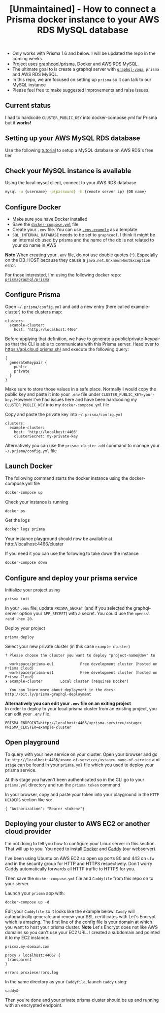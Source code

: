 <h1 align="center"><strong>[Unmaintained] - How to connect a Prisma docker instance to your AWS RDS MySQL database</strong></h1>

<br />

- Only works with Prisma 1.6 and below. I will be updated the repo in the coming weeks
- Project uses [graphcool/prisma](https://github.com/graphcool/prisma), Docker and AWS RDS MySQL.
- The ultimate goal to is create a graphql server with [`graphql-yoga`](https://github.com/graphcool/graphql-yoga), `prisma` and AWS RDS MySQL.
- In this repo, we are focused on setting up `prisma` so it can talk to our MySQL instance
- Please feel free to make suggested improvements and raise issues.

## Current status

I had to hardcode `CLUSTER_PUBLIC_KEY` into docker-compose.yml for Prisma but it **works!**

## Setting up your AWS MySQL RDS database

Use the following [tutorial](https://gist.github.com/marktani/8631cb9c63d0973bcdd8bff19d6162c2) to setup a MySQL database on AWS RDS's free tier

## Check your MySQL instance is available

Using the local mysql client, connect to your AWS RDS database

```sh
mysql -u {username} -p{password} -h {remote server ip} {DB name}
```

## Configure Docker

- Make sure you have Docker installed
- Save the [`docker-compose.yml`](./docker-compose.yml) file
- Create your `.env` file. You can use [`.env.example`](./.env.example) as a template
- `SQL_INTERNAL_DATABASE` needs to be set to `graphcool`. I think it might be an internal db used by prisma and the name of the db is not related to your db name in AWS

**Note** When creating your `.env` file, do not use double quotes (`"`). Especially on the DB_HOST because they cause a `java.net.UnknownHostException` error.

For those interested, I'm using the following docker repo: [`prismagraphql/prisma`](https://hub.docker.com/r/prismagraphql/prisma/)

## Configure Prisma

Open `~/.prisma/config.yml` and add a new entry (here called example-cluster) to the clusters map:

```
clusters:
  example-cluster:
    host: 'http://localhost:4466'
```

Before applying that definition, we have to generate a public/private-keypair so that the CLI is able to communicate with this Prisma server. Head over to https://api.cloud.prisma.sh/ and execute the following query:

```
{
  generateKeypair {
    public
    private
  }
}
```

Make sure to store those values in a safe place. Normally I would copy the public key and paste it into your `.env` file under `CLUSTER_PUBLIC_KEY=your-key`. However I've had issues here and have been hardcoding my `CLUSTER_PUBLIC_KEY` into my `docker-compose.yml` file.

Copy and paste the private key into `~/.prisma/config.yml` 

```
clusters:
  example-cluster:
    host: 'http://localhost:4466'
    clusterSecret: my-private-key
```

Alternatively you can use the `prisma cluster add` command to manage your `~/.prisma/config.yml` file

## Launch Docker

The following command starts the docker instance using the docker-compose.yml file

```sh
docker-compose up 
```

Check your instance is running
```sh
docker ps
```

Get the logs
```sh
docker logs prisma
```

Your instance playground should now be available at http://localhost:4466/cluster

If you need it you can use the following to take down the instance
```sh
docker-compose down
```

## Configure and deploy your prisma service

Initialize your project using

```
prisma init
```

In your `.env` file, update `PRISMA_SECRET` (and if you selected the graphql-server option your `APP_SECRET`) with a secret. You could use the `openssl rand -hex 20`.


Deploy your project

```
prisma deploy
```

Select your new private cluster (in this case `example-cluster`)

```
? Please choose the cluster you want to deploy "project-name@dev" to 

  workspace/prisma-eu1            Free development cluster (hosted on Prisma Cloud) 
  workspace/prisma-us1            Free development cluster (hosted on Prisma Cloud) 
❯ example-cluster        Local cluster (requires Docker) 
                       
  You can learn more about deployment in the docs: http://bit.ly/prisma-graphql-deployment
```

**Alternatively you can edit your `.env` file on an exiting project**
<br>
In order to deploy to your local prisma cluster from an existing project, you can edit your `.env` file. 

```
PRISMA_ENDPOINT=http://localhost:4466/<prisma-service>/<stage>
PRISMA_CLUSTER=example-cluster
```

## Open playground

To query with your new service on your cluster. Open your browser and go to: `http://localhost:4466/<name-of-service>/<stage>`. `name-of-service` and `stage` can be found in your `prisma.yml` file which you used to deploy your prisma service. 

At this stage you haven't been authenticated so in the CLI go to your `prisma.yml` directory and run the `prisma token` command.

In your browser, copy and paste your token into your playground in the `HTTP HEADERS` section like so:

`{ "Authorization": "Bearer <token>"}`

## Deploying your cluster to AWS EC2 or another cloud provider

I'm not doing to tell you how to configure your Linux server in this section. That will up to you. You need to install [Docker](https://www.docker.com/get-docker) and [Caddy](https://caddyserver.com/download) (our webserver).

I've been using Ubuntu on AWS EC2 so open up ports 80 and 443 on `ufw` and in the security group for HTTP and HTTPS respectively. Don't worry Caddy automatically forwards all HTTP traffic to HTTPS for you.

Then save the `docker-compose.yml` file and `Caddyfile` from this repo on to your server.

Launch your `prisma` app with:

```
docker-compose up -d
```

Edit your `Caddyfile` so it looks like the example below. `Caddy` will automatically generate and renew your SSL certificates with Let's Encrypt which is amazing. The first line of the config file is your domain at which you want to host your prisma cluster. **Note** Let's Encrypt does not like AWS domains so you can't use your EC2 URL. I created a subdomain and pointed it to my EC2 instance.

```
prisma.my-domain.com

proxy / localhost:4466/ {
 transparent
}

errors proxieserrors.log
```

In the same directory as your `Caddyfile`, launch `caddy` using:

```
caddy&
```

Then you're done and your private prisma cluster should be up and running with an encrypted endpoint.
